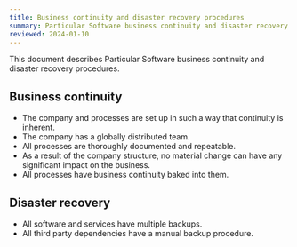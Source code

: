 ```yaml
---
title: Business continuity and disaster recovery procedures
summary: Particular Software business continuity and disaster recovery procedures
reviewed: 2024-01-10
---
```


This document describes Particular Software business continuity and disaster recovery procedures.

## Business continuity

- The company and processes are set up in such a way that continuity is inherent.
- The company has a globally distributed team.
- All processes are thoroughly documented and repeatable.
- As a result of the company structure, no material change can have any significant impact on the business.
- All processes have business continuity baked into them.

## Disaster recovery

- All software and services have multiple backups.
- All third party dependencies have a manual backup procedure.